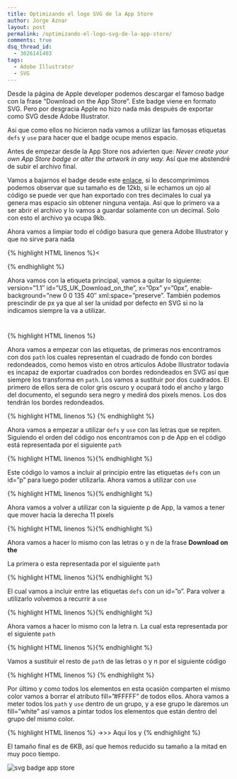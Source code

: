 ```yaml
---
title: Optimizando el logo SVG de la App Store
author: Jorge Aznar
layout: post
permalink: /optimizando-el-logo-svg-de-la-app-store/
comments: true
dsq_thread_id:
  - 3026141403
tags:
  - Adobe Illustrator
  - SVG
---
```

Desde la página de Apple developer podemos descargar el famoso badge con la frase &#8220;Download on the App Store&#8221;. Este badge viene en formato SVG. Pero por desgracia Apple no hizo nada más después de exportar como SVG desde Adobe Illustrator.

<!--more-->

Así que como ellos no hicieron nada vamos a utilizar las famosas etiquetas `defs` y `use` para hacer que el badge ocupe menos espacio.

Antes de empezar desde la App Store nos advierten que: *Never create your own App Store badge or alter the artwork in any way.* Así que me abstendré de subir el archivo final.

Vamos a bajarnos el badge desde este [enlace][1], si lo descomprimimos podemos observar que su tamaño es de 12kb, si le echamos un ojo al código se puede ver que han exportado con tres decimales lo cual ya genera mas espacio sin obtener ninguna ventaja. Así que lo primero va a ser abrir el archivo y lo vamos a guardar solamente con un decimal. Solo con esto el archivo ya ocupa 9kb.

Ahora vamos a limpiar todo el código basura que genera Adobe Illustrator y que no sirve para nada

{% highlight HTML linenos %}<
<?xml version="1.0" encoding="utf-8"?>
<!-- Generator: Adobe Illustrator 18.0.0, SVG Export Plug-In . SVG Version: 6.00 Build 0)  -->
<!DOCTYPE svg PUBLIC "-//W3C//DTD SVG 1.1//EN" "http://www.w3.org/Graphics/SVG/1.1/DTD/svg11.dtd">{% endhighlight %}

Ahora vamos con la etiqueta principal, vamos a quitar lo siguiente: version=&#8221;1.1&#8243; id=&#8221;US\_UK\_Download\_on\_the&#8221;, x=&#8221;0px&#8221; y=&#8221;0px&#8221;, enable-background=&#8221;new 0 0 135 40&#8243; xml:space=&#8221;preserve&#8221;. También podemos prescindir de px ya que al ser la unidad por defecto en SVG si no la indicamos siempre la va a utilizar.

{% highlight HTML linenos %}<svg version="1.1" id="US_UK_Download_on_the" xmlns="http://www.w3.org/2000/svg" xmlns:xlink="http://www.w3.org/1999/xlink"
	 x="0px" y="0px" width="135px" height="40px" viewBox="0 0 135 40" enable-background="new 0 0 135 40" xml:space="preserve">{% endhighlight %}

Ahora vamos a empezar con las etiquetas, de primeras nos encontramos con dos `path` los cuales representan el cuadrado de fondo con bordes redondeados, como hemos visto en otros artículos Adobe Illustrator todavía es incapaz de exportar cuadrados con bordes redondeados en SVG así que siempre los transforma en `path`. Los vamos a sustituir por dos cuadrados. El primero de ellos sera de color gris oscuro y ocupará todo el ancho y largo del documento, el segundo sera negro y medirá dos pixels menos. Los dos tendrán los bordes redondeados.

{% highlight HTML linenos %}<rect width="135" height="40" fill="#A6A6A6" rx="4"/>
 <rect x="1" y="1" width="133" height="38" fill="black" rx="4"/>{% endhighlight %}

Ahora vamos a empezar a utilizar `defs` y `use` con las letras que se repiten. Siguiendo el orden del código nos encontramos con p de App en el código está representada por el siguiente `path`

{% highlight HTML linenos %}<path id="p" fill="#FFFFFF" d="M64.7,26.6c0,1.6-0.4,2.9-1.3,3.9c-0.8,0.8-1.8,1.3-2.9,1.3c-1.3,0-2.2-0.5-2.7-1.4h0v5.1h-2.1V25.1 c0-1,0-2.1-0.1-3.2h1.9l0.1,1.5h0c0.7-1.1,1.8-1.7,3.2-1.7c1.1,0,2.1,0.4,2.8,1.3C64.3,23.9,64.7,25.1,64.7,26.6z M62.5,26.7 c0-0.9-0.2-1.7-0.6-2.3c-0.5-0.6-1.1-0.9-1.9-0.9c-0.5,0-1,0.2-1.4,0.5c-0.4,0.4-0.7,0.8-0.8,1.4c-0.1,0.3-0.1,0.5-0.1,0.6v1.6 c0,0.7,0.2,1.3,0.6,1.8s1,0.7,1.7,0.7c0.8,0,1.4-0.3,1.9-0.9C62.3,28.5,62.5,27.7,62.5,26.7z"/>{% endhighlight %}

Este código lo vamos a incluir al principio entre las etiquetas `defs` con un id=&#8221;p&#8221; para luego poder utilizarla. Ahora vamos a utilizar con `use`

{% highlight HTML linenos %}<use xlink:href="#p"/>{% endhighlight %}

Ahora vamos a volver a utilizar con la siguiente p de App, la vamos a tener que mover hacia la derecha 11 pixels

{% highlight HTML linenos %}<use xlink:href="#p" x="11"/>{% endhighlight %}

Ahora vamos a hacer lo mismo con las letras o y n de la frase **Download on the**

La primera o esta representada por el siguiente `path`

{% highlight HTML linenos %}<path fill="#FFFFFF" d="M54.9,11c0,0.7-0.2,1.3-0.6,1.8c-0.4,0.5-1,0.7-1.7,0.7c-0.7,0-1.2-0.2-1.7-0.7c-0.4-0.5-0.6-1-0.6-1.7 c0-0.7,0.2-1.3,0.6-1.8s1-0.7,1.7-0.7c0.7,0,1.2,0.2,1.7,0.7C54.7,9.8,54.9,10.3,54.9,11z M53.8,11.1c0-0.4-0.1-0.8-0.3-1.1 c-0.2-0.4-0.5-0.6-0.9-0.6c-0.4,0-0.7,0.2-1,0.6c-0.2,0.3-0.3,0.7-0.3,1.1c0,0.4,0.1,0.8,0.3,1.1c0.2,0.4,0.5,0.6,1,0.6 c0.4,0,0.7-0.2,0.9-0.6C53.7,11.9,53.8,11.5,53.8,11.1z"/>{% endhighlight %}

El cual vamos a incluir entre las etiquetas `defs` con un id=&#8221;o&#8221;. Para volver a utilizarlo volvemos a recurrir a `use`

{% highlight HTML linenos %}<use xlink:href="#o"/>{% endhighlight %}

Ahora vamos a hacer lo mismo con la letra n. La cual esta representada por el siguiente `path`

{% highlight HTML linenos %}<path fill="#FFFFFF" d="M68.2,13.4h-1v-2.7c0-0.8-0.3-1.2-0.9-1.2c-0.3,0-0.6,0.1-0.8,0.3c-0.2,0.2-0.3,0.5-0.3,0.8v2.8h-1v-3.4 c0-0.4,0-0.9,0-1.3H65l0,0.7h0c0.1-0.2,0.3-0.4,0.5-0.6c0.3-0.2,0.6-0.3,0.9-0.3c0.4,0,0.8,0.1,1.1,0.4c0.4,0.3,0.5,0.9,0.5,1.6 V13.4z"/>{% endhighlight %}

Vamos a sustituir el resto de `path` de las letras o y n por el siguiente código

{% highlight HTML linenos %}<use xlink:href="#o" x="22"/>
      <use xlink:href="#o" x="43"/>
      <use xlink:href="#n" x="35"/>{% endhighlight %}

Por último y como todos los elementos en esta ocasión comparten el mismo color vamos a borrar el atributo fill=&#8221;#FFFFF&#8221; de todos ellos. Ahora vamos a meter todos los `path` y `use` dentro de un grupo, y a ese grupo le daremos un fill=&#8221;white&#8221; así vamos a pintar todos los elementos que están dentro del grupo del mismo color.

{% highlight HTML linenos %}<g fill="white">
    ->>> Aquí los <path> y <use>
</g>{% endhighlight %}

El tamaño final es de 6KB, así que hemos reducido su tamaño a la mitad en muy poco tiempo.

![svg badge app store][2]

 [1]: https://developer.apple.com/app-store/marketing/guidelines/#downloadOnAppstore
 [2]: http://jorgeatgu.com/blog/img/wordpress/svg-badge.png